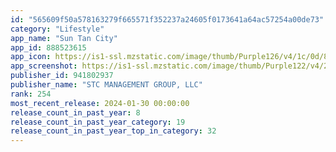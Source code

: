 ```yaml
---
id: "565609f50a578163279f665571f352237a24605f0173641a64ac57254a00de73"
category: "Lifestyle"
app_name: "Sun Tan City"
app_id: 888523615
app_icon: https://is1-ssl.mzstatic.com/image/thumb/Purple126/v4/1c/0d/8f/1c0d8f60-b9f1-fe04-1eb1-486065cdb851/AppIcon-0-0-1x_U007ephone-0-0-85-220.png/1024x1024bb.png
app_screenshot: https://is1-ssl.mzstatic.com/image/thumb/Purple122/v4/23/c0/fa/23c0fac4-eb4a-6d6e-1a7b-ff58bfede505/bda8c06f-8ae5-40b0-833a-7eb9efd318cd_IMG_0011.PNG/1242x2688bb.png
publisher_id: 941802937
publisher_name: "STC MANAGEMENT GROUP, LLC"
rank: 254
most_recent_release: 2024-01-30 00:00:00
release_count_in_past_year: 8
release_count_in_past_year_category: 19
release_count_in_past_year_top_in_category: 32
---
```

